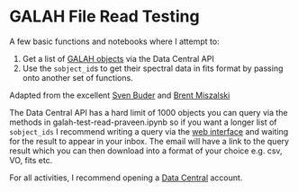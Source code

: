 # GALAH File Read Testing

A few basic functions and notebooks where I attempt to:

1. Get a list of [GALAH objects](https://www.galah-survey.org/dr3/the_spectra/#downloading-the-spectra-for-a-few-stars) via the Data Central API 
2. Use the `sobject_id`s to get their spectral data in fits format by passing onto another set of functions.

Adapted from the excellent [Sven Buder](https://github.com/svenbuder/GALAH_DR3/blob/master/tutorials/tutorial3_plotting_reduced_spectra.ipynb) and [Brent Miszalski](https://docs.datacentral.org.au/help-center/virtual-observatory-examples/ssa-galah-dr3-interactive-spectra-explorer-enhanced-data-central-api/)

The Data Central API has a hard limit of 1000 objects you can query via the methods in galah-test-read-praveen.ipynb so if you want a longer list of `sobject_ids` I recommend writing a query via the [web interface](https://datacentral.org.au/api/services/query/) and waiting for the result to appear in your inbox. The email will have a link to the query result which you can then download into a format of your choice e.g. csv, VO, fits etc. 

For all activities, I recommend opening a [Data Central](https://datacentral.org.au/) account. 